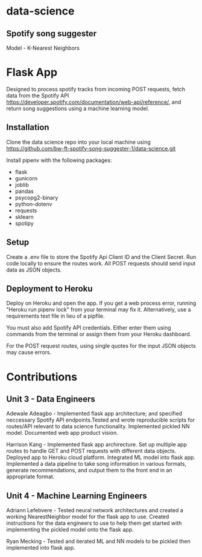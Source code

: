 # data-science

## Spotify song suggester 
Model - K-Nearest Neighbors 

# Flask App 
Designed to process spotify tracks from incoming POST requests, fetch data from the Spotify API https://developer.spotify.com/documentation/web-api/reference/, and return song suggestions using a machine learning model.

## Installation

Clone the data science repo into your local machine using https://github.com/bw-ft-spotify-song-suggester-1/data-science.git

Install pipenv with the following packages:
* flask
* gunicorn
* joblib
* pandas
* psycopg2-binary
* python-dotenv 
* requests
* sklearn
* spotipy

## Setup
Create a .env file to store the Spotify Api Client ID and the Client Secret.
Run code locally to ensure the routes work. All POST requests should send input data as JSON objects.

## Deployment to Heroku
Deploy on Heroku and open the app. If you get a web process error, running "Heroku run pipenv lock" from your terminal may fix it. Alternatively, use a requirements text file in lieu of a pipfile.

You must also add Spotify API credentials. Either enter them using commands from the terminal or assign them from your Heroku dashboard.

For the POST request routes, using single quotes for the input JSON objects may cause errors.

# Contributions
## Unit 3 - Data Engineers
Adewale Adeagbo - Implemented flask app architecture; and specified neccessary Spotify API endpoints.Tested and wrote reproducible scripts for routes/API relevant to data science functionality. Implemented pickled NN model. Documented web app product vision. 

Harrison Kang - Implemented flask app archirecture. Set up multiple app routes to handle GET and POST requests with different data objects. Deployed app to Heroku cloud platform. Integrated ML model into flask app. Implemented a data pipeline to take song information in various formats, generate recommendations, and output them to the front end in an appropriate format.

## Unit 4 - Machine Learning Engineers
Adriann Lefebvere - Tested neural network architectures and created a working NearestNeighbor model for the flask app to use. Created instructions for the data engineers to use to help them get started with implementing the pickled model onto the flask app.

Ryan Mecking - Tested and iterated ML and NN models to be pickled then implemented into flask app. 